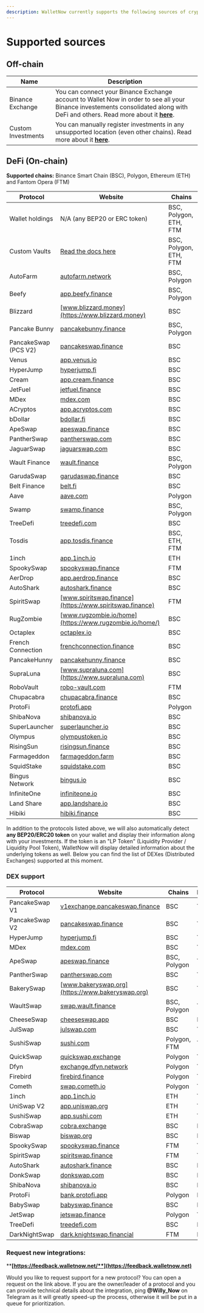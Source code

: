 ```yaml
---
description: WalletNow currently supports the following sources of crypto investments
---
```


# Supported sources

## Off-chain

| Name               | Description                                                                                                                                                                                                                 |
| ------------------ | --------------------------------------------------------------------------------------------------------------------------------------------------------------------------------------------------------------------------- |
| Binance Exchange   | You can connect your Binance Exchange account to Wallet Now in order to see all your Binance investements consolidated along with DeFi and others. Read more about it [**here**](features/binance-exchange-integration.md). |
| Custom Investments | You can manually register investments in any unsupported location (even other chains). Read more about it [**here**](features/custom-investments.md).                                                                       |

## DeFi (On-chain)

**Supported chains:** Binance Smart Chain (BSC), Polygon, Ethereum (ETH) and Fantom Opera (FTM)

| Protocol             | Website                                                      | Chains                 |
| -------------------- | ------------------------------------------------------------ | ---------------------- |
| Wallet holdings      | N/A (any BEP20 or ERC token)                                 | BSC, Polygon, ETH, FTM |
| Custom Vaults        | [Read the docs here](features/custom-vaults.md)              | BSC, Polygon, ETH, FTM |
| AutoFarm             | [autofarm.network](https://autofarm.network)                 | BSC, Polygon           |
| Beefy                | [app.beefy.finance](https://app.beefy.finance)               | BSC, Polygon           |
| Blizzard             | [www.blizzard.money](https://www.blizzard.money)             | BSC                    |
| Pancake Bunny        | [pancakebunny.finance](https://pancakebunny.finance)         | BSC, Polygon           |
| PancakeSwap (PCS V2) | [pancakeswap.finance](https://pancakeswap.finance)           | BSC                    |
| Venus                | [app.venus.io](https://app.venus.io)                         | BSC                    |
| HyperJump            | [hyperjump.fi](https://hyperjump.fi)                         | BSC                    |
| Cream                | [app.cream.finance](https://app.cream.finance)               | BSC                    |
| JetFuel              | [jetfuel.finance](https://jetfuel.finance)                   | BSC                    |
| MDex                 | [mdex.com](https://mdex.com)                                 | BSC                    |
| ACryptos             | [app.acryptos.com](https://app.acryptos.com)                 | BSC                    |
| bDollar              | [bdollar.fi](https://bdollar.fi)                             | BSC                    |
| ApeSwap              | [apeswap.finance](https://apeswap.finance)                   | BSC                    |
| PantherSwap          | [pantherswap.com](https://pantherswap.com)                   | BSC                    |
| JaguarSwap           | [jaguarswap.com](https://jaguarswap.com/staking)             | BSC                    |
| Wault Finance        | [wault.finance](https://wault.finance)                       | BSC, Polygon           |
| GarudaSwap           | [garudaswap.finance](https://garudaswap.finance)             | BSC                    |
| Belt Finance         | [belt.fi](https://belt.fi)                                   | BSC                    |
| Aave                 | [aave.com](https://aave.com)                                 | Polygon                |
| Swamp                | [swamp.finance](https://swamp.finance)                       | BSC, Polygon           |
| TreeDefi             | [treedefi.com](http://treedefi.com)                          | BSC                    |
| Tosdis               | [app.tosdis.finance](https://app.tosdis.finance)             | BSC, ETH, FTM          |
| 1inch                | [app.1inch.io](https://app.1inch.io)                         | ETH                    |
| SpookySwap           | [spookyswap.finance](https://spookyswap.finance)             | FTM                    |
| AerDrop              | [app.aerdrop.finance](https://app.aerdrop.finance/farms)     | BSC                    |
| AutoShark            | [autoshark.finance](https://autoshark.finance)               | BSC                    |
| SpiritSwap           | [www.spiritswap.finance](https://www.spiritswap.finance)     | FTM                    |
| RugZombie            | [www.rugzombie.io/home](https://www.rugzombie.io/home/)      | BSC                    |
| Octaplex             | [octaplex.io](https://octaplex.io)                           | BSC                    |
| French Connection    | [frenchconnection.finance](https://frenchconnection.finance) | BSC                    |
| PancakeHunny         | [pancakehunny.finance](https://pancakehunny.finance)         | BSC                    |
| SupraLuna            | [www.supraluna.com](https://www.supraluna.com)               | BSC                    |
| RoboVault            | [robo-vault.com](https://robo-vault.com)                     | FTM                    |
| Chupacabra           | [chupacabra.finance](https://chupacabra.finance)             | BSC                    |
| ProtoFi              | [protofi.app](https://protofi.app)                           | Polygon                |
| ShibaNova            | [shibanova.io](https://shibanova.io)                         | BSC                    |
| SuperLauncher        | [superlauncher.io](https://superlauncher.io)                 | BSC                    |
| Olympus              | [olympustoken.io](https://olympustoken.io)                   | BSC                    |
| RisingSun            | [risingsun.finance](https://risingsun.finance)               | BSC                    |
| Farmageddon          | [farmageddon.farm](https://farmageddon.farm)                 | BSC                    |
| SquidStake           | [squidstake.com](https://squidstake.com)                     | BSC                    |
| Bingus Network       | [bingus.io](https://bingus.io)                               | BSC                    |
| InfiniteOne          | [infiniteone.io](https://infiniteone.io)                     | BSC                    |
| Land Share           | [app.landshare.io](https://app.landshare.io)                 | BSC                    |
| Hibiki               | [hibiki.finance](https://hibiki.finance)                     | BSC                    |

In addition to the protocols listed above, we will also automatically detect **any BEP20/ERC20 token** on your wallet and display their information along with your investments. If the token is an "LP Token" (Liquidity Provider / Liquidity Pool Token), WalletNow will display detailed information about the underlying tokens as well. Below you can find the list of DEXes (Distributed Exchanges) supported at this moment.

### DEX support

| Protocol       | Website                                                                  | Chains       | Prices? |
| -------------- | ------------------------------------------------------------------------ | ------------ | ------- |
| PancakeSwap V1 | [v1exchange.pancakeswap.finance](https://v1exchange.pancakeswap.finance) | BSC          | Yes ✅   |
| PancakeSwap V2 | [pancakeswap.finance](https://pancakeswap.finance)                       | BSC          | Yes ✅   |
| HyperJump      | [hyperjump.fi](https://hyperjump.fi)                                     | BSC          | Yes ✅   |
| MDex           | [mdex.com](https://mdex.com)                                             | BSC          | Yes ✅   |
| ApeSwap        | [apeswap.finance](https://apeswap.finance)                               | BSC, Polygon | Yes ✅   |
| PantherSwap    | [pantherswap.com](https://pantherswap.com)                               | BSC          | Yes ✅   |
| BakerySwap     | [www.bakeryswap.org](https://www.bakeryswap.org)                         | BSC          | Yes ✅   |
| WaultSwap      | [swap.wault.finance](https://swap.wault.finance/#/swap)                  | BSC, Polygon | Yes ✅   |
| CheeseSwap     | [cheeseswap.app](https://cheeseswap.app)                                 | BSC          | No      |
| JulSwap        | [julswap.com](https://julswap.com)                                       | BSC          | Yes ✅   |
| SushiSwap      | [sushi.com](https://sushi.com)                                           | Polygon, FTM | Yes ✅   |
| QuickSwap      | [quickswap.exchange](https://quickswap.exchange/#/swap)                  | Polygon      | Yes ✅   |
| Dfyn           | [exchange.dfyn.network](https://exchange.dfyn.network)                   | Polygon      | Yes ✅   |
| Firebird       | [firebird.finance](https://firebird.finance)                             | Polygon      | Yes ✅   |
| Cometh         | [swap.cometh.io](https://swap.cometh.io)                                 | Polygon      | Yes ✅   |
| 1inch          | [app.1inch.io](https://app.1inch.io)                                     | ETH          | Yes ✅   |
| UniSwap V2     | [app.uniswap.org](https://app.uniswap.org)                               | ETH          | Yes ✅   |
| SushiSwap      | [app.sushi.com](https://app.sushi.com)                                   | ETH          | Yes ✅   |
| CobraSwap      | [cobra.exchange](https://cobra.exchange)                                 | BSC          | No      |
| Biswap         | [biswap.org](https://biswap.org)                                         | BSC          | No      |
| SpookySwap     | [spookyswap.finance](https://spookyswap.finance)                         | FTM          | Yes ✅   |
| SpiritSwap     | [spiritswap.finance](https://app.spiritswap.finance/#/)                  | FTM          | Yes ✅   |
| AutoShark      | [autoshark.finance](https://autoshark.finance/swap)                      | BSC          | No      |
| DonkSwap       | [donkswap.com](https://donkswap.com)                                     | BSC          | No      |
| ShibaNova      | [shibanova.io](https://shibanova.io)                                     | BSC          | No      |
| ProtoFi        | [bank.protofi.app](https://bank.protofi.app)                             | Polygon      | No      |
| BabySwap       | [babyswap.finance](https://home.babyswap.finance)                        | BSC          | No      |
| JetSwap        | [jetswap.finance](https://jetswap.finance)                               | Polygon      | Yes ✅   |
| TreeDefi       | [treedefi.com](https://treedefi.com)                                     | BSC          | No      |
| DarkNightSwap  | [dark.knightswap.financial](https://dark.knightswap.financial)           | FTM          | No      |

### **Request new integrations:**

****[**https://feedback.walletnow.net/**](https://feedback.walletnow.net)****

Would you like to request support for a new protocol? You can open a request on the link above. If you are the owner/leader of a protocol and you can provide technical details about the integration, ping **@Willy\_Now** on Telegram as it will greatly speed-up the process, otherwise it will be put in a queue for prioritization.

##

